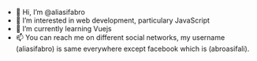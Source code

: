 - 👋 Hi, I’m @aliasifabro
- 👀 I’m interested in web development, particulary JavaScript
- 🌱 I’m currently learning Vuejs
- 📫 You can reach me on different social networks, my username (aliasifabro) is same everywhere except facebook which is (abroasifali). 

<!---
aliasifabro/aliasifabro is a ✨ special ✨ repository because its `README.md` (this file) appears on your GitHub profile.
You can click the Preview link to take a look at your changes.
--->
